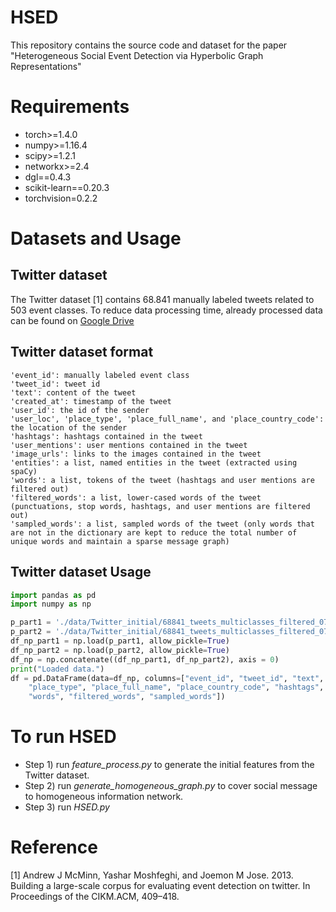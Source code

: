 # HSED
This repository contains the source code and dataset for the paper "Heterogeneous Social Event Detection via Hyperbolic Graph Representations"
# Requirements
* torch>=1.4.0
* numpy>=1.16.4
* scipy>=1.2.1
* networkx>=2.4
* dgl==0.4.3
* scikit-learn==0.20.3
* torchvision=0.2.2
# Datasets and Usage
## Twitter dataset
The Twitter dataset [1] contains 68.841 manually labeled tweets related to 503 event classes. To reduce data processing time, already processed data can be found on [Google Drive](https://drive.google.com/drive/folders/1mb8IT7uTW-gCnK5EFE67iFk7RtZTz3rB?usp=sharing)
## Twitter dataset format
```
'event_id': manually labeled event class
'tweet_id': tweet id
'text': content of the tweet
'created_at': timestamp of the tweet
'user_id': the id of the sender
'user_loc', 'place_type', 'place_full_name', and 'place_country_code': the location of the sender
'hashtags': hashtags contained in the tweet
'user_mentions': user mentions contained in the tweet
'image_urls': links to the images contained in the tweet
'entities': a list, named entities in the tweet (extracted using spaCy)
'words': a list, tokens of the tweet (hashtags and user mentions are filtered out)
'filtered_words': a list, lower-cased words of the tweet (punctuations, stop words, hashtags, and user mentions are filtered out)
'sampled_words': a list, sampled words of the tweet (only words that are not in the dictionary are kept to reduce the total number of unique words and maintain a sparse message graph)
```
## Twitter dataset Usage
```Python
import pandas as pd
import numpy as np

p_part1 = './data/Twitter_initial/68841_tweets_multiclasses_filtered_0722_part1.npy'
p_part2 = './data/Twitter_initial/68841_tweets_multiclasses_filtered_0722_part2.npy'
df_np_part1 = np.load(p_part1, allow_pickle=True)
df_np_part2 = np.load(p_part2, allow_pickle=True)
df_np = np.concatenate((df_np_part1, df_np_part2), axis = 0)
print("Loaded data.")
df = pd.DataFrame(data=df_np, columns=["event_id", "tweet_id", "text", "user_id", "created_at", "user_loc",\
    "place_type", "place_full_name", "place_country_code", "hashtags", "user_mentions", "image_urls", "entities", 
    "words", "filtered_words", "sampled_words"])
```
# To run HSED
* Step 1) run _feature_process.py_ to generate the initial features from the Twitter dataset.
* Step 2) run _generate_homogeneous_graph.py_ to cover social message to homogeneous information network.
* Step 3) run _HSED.py_


# Reference
[1] Andrew J McMinn, Yashar Moshfeghi, and Joemon M Jose. 2013. Building a large-scale corpus for evaluating event detection on twitter. In Proceedings of the CIKM.ACM, 409–418.
